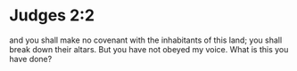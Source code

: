 # Judges 2:2

and you shall make no covenant with the inhabitants of this land; you shall break down their altars. But you have not obeyed my voice. What is this you have done?
